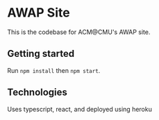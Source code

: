 # AWAP Site

This is the codebase for ACM@CMU's AWAP site.

## Getting started

Run `npm install` then `npm start`. 

## Technologies

Uses typescript, react, and deployed using heroku